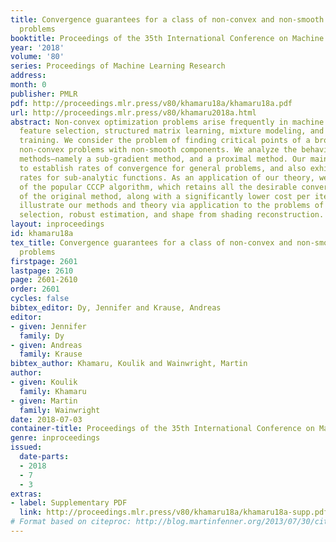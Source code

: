 ```yaml
---
title: Convergence guarantees for a class of non-convex and non-smooth optimization
  problems
booktitle: Proceedings of the 35th International Conference on Machine Learning
year: '2018'
volume: '80'
series: Proceedings of Machine Learning Research
address: 
month: 0
publisher: PMLR
pdf: http://proceedings.mlr.press/v80/khamaru18a/khamaru18a.pdf
url: http://proceedings.mlr.press/v80/khamaru2018a.html
abstract: Non-convex optimization problems arise frequently in machine learning, including
  feature selection, structured matrix learning, mixture modeling, and neural network
  training. We consider the problem of finding critical points of a broad class of
  non-convex problems with non-smooth components. We analyze the behavior of two gradient-based
  methods—namely a sub-gradient method, and a proximal method. Our main results are
  to establish rates of convergence for general problems, and also exhibit faster
  rates for sub-analytic functions. As an application of our theory, we obtain a simplification
  of the popular CCCP algorithm, which retains all the desirable convergence properties
  of the original method, along with a significantly lower cost per iteration. We
  illustrate our methods and theory via application to the problems of best subset
  selection, robust estimation, and shape from shading reconstruction.
layout: inproceedings
id: khamaru18a
tex_title: Convergence guarantees for a class of non-convex and non-smooth optimization
  problems
firstpage: 2601
lastpage: 2610
page: 2601-2610
order: 2601
cycles: false
bibtex_editor: Dy, Jennifer and Krause, Andreas
editor:
- given: Jennifer
  family: Dy
- given: Andreas
  family: Krause
bibtex_author: Khamaru, Koulik and Wainwright, Martin
author:
- given: Koulik
  family: Khamaru
- given: Martin
  family: Wainwright
date: 2018-07-03
container-title: Proceedings of the 35th International Conference on Machine Learning
genre: inproceedings
issued:
  date-parts:
  - 2018
  - 7
  - 3
extras:
- label: Supplementary PDF
  link: http://proceedings.mlr.press/v80/khamaru18a/khamaru18a-supp.pdf
# Format based on citeproc: http://blog.martinfenner.org/2013/07/30/citeproc-yaml-for-bibliographies/
---
```

